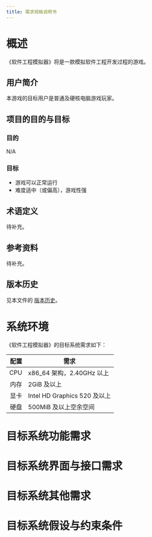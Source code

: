 ```yaml
---
title: 需求规格说明书
---
```


# 概述

《软件工程模拟器》将是一款模拟软件工程开发过程的游戏。

## 用户简介

本游戏的目标用户是普通及硬核电脑游戏玩家。

## 项目的目的与目标

### 目的

N/A

<!-- 做游戏需要目的吗？ -->

### 目标

- 游戏可以正常运行
- 难度适中（或偏高），游戏性强

## 术语定义

待补充。

## 参考资料

待补充。

## 版本历史

见本文件的 [版本历史][git_history]。

[git_history]: https://github.com/01010101lzy/software-engineering-simulator/commits/master/docs/homework/spec.md

# 系统环境

《软件工程模拟器》的目标系统需求如下：

| 配置 | 需求                         |
|-----:|------------------------------|
|  CPU | x86_64 架构，2.40GHz 以上    |
| 内存 | 2GiB 及以上                  |
| 显卡 | Intel HD Graphics 520 及以上 |
| 硬盘 | 500MiB 及以上空余空间        |

# 目标系统功能需求



# 目标系统界面与接口需求

# 目标系统其他需求

# 目标系统假设与约束条件
